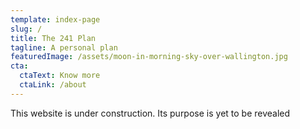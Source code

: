 ```yaml
---
template: index-page
slug: /
title: The 241 Plan
tagline: A personal plan
featuredImage: /assets/moon-in-morning-sky-over-wallington.jpg
cta:
  ctaText: Know more
  ctaLink: /about
---
```

This website is under construction. Its purpose is yet to be revealed